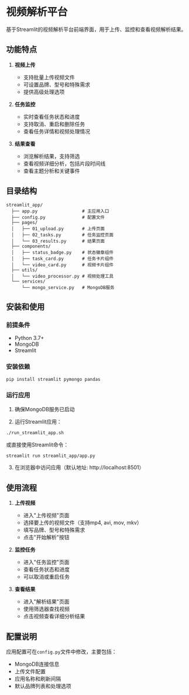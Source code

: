 # 视频解析平台

基于Streamlit的视频解析平台前端界面，用于上传、监控和查看视频解析结果。

## 功能特点

1. **视频上传**
   - 支持批量上传视频文件
   - 可设置品牌、型号和特殊需求
   - 提供高级处理选项

2. **任务监控**
   - 实时查看任务状态和进度
   - 支持取消、重启和删除任务
   - 查看任务详情和视频处理情况

3. **结果查看**
   - 浏览解析结果，支持筛选
   - 查看视频详细分析，包括片段时间线
   - 查看主题分析和关键事件

## 目录结构

```
streamlit_app/
  ├── app.py                 # 主应用入口
  ├── config.py              # 配置文件
  ├── pages/
  │   ├── 01_upload.py       # 上传页面
  │   ├── 02_tasks.py        # 任务监控页面
  │   └── 03_results.py      # 结果页面
  ├── components/
  │   ├── status_badge.py    # 状态徽章组件
  │   ├── task_card.py       # 任务卡片组件
  │   └── video_card.py      # 视频卡片组件
  ├── utils/
  │   └── video_processor.py # 视频处理工具
  └── services/
      └── mongo_service.py   # MongoDB服务
```

## 安装和使用

### 前提条件

- Python 3.7+
- MongoDB
- Streamlit

### 安装依赖

```bash
pip install streamlit pymongo pandas
```

### 运行应用

1. 确保MongoDB服务已启动

2. 运行Streamlit应用：

```bash
./run_streamlit_app.sh
```

或直接使用Streamlit命令：

```bash
streamlit run streamlit_app/app.py
```

3. 在浏览器中访问应用（默认地址: http://localhost:8501）

## 使用流程

1. **上传视频**
   - 进入"上传视频"页面
   - 选择要上传的视频文件（支持mp4, avi, mov, mkv）
   - 填写品牌、型号和特殊需求
   - 点击"开始解析"按钮

2. **监控任务**
   - 进入"任务监控"页面
   - 查看任务状态和进度
   - 可以取消或重启任务

3. **查看结果**
   - 进入"解析结果"页面
   - 使用筛选器查找视频
   - 点击视频查看详细分析结果

## 配置说明

应用配置可在`config.py`文件中修改，主要包括：

- MongoDB连接信息
- 上传文件配置
- 应用名称和刷新间隔
- 默认品牌列表和处理选项 